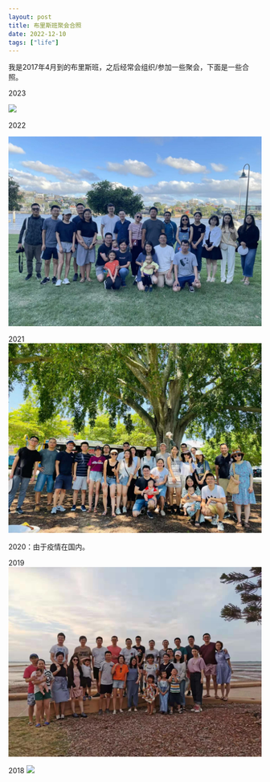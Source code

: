 ```yaml
---
layout: post
title: 布里斯班聚会合照
date: 2022-12-10
tags: ["life"]
---
```


我是2017年4月到的布里斯班，之后经常会组织/参加一些聚会，下面是一些合照。

2023

![](/images/brisbane/brisbane2023.png)

2022

![](/images/brisbane/brisbane2022.png)

2021
![](/images/brisbane/brisbane2021.png)

2020：由于疫情在国内。

2019
![](/images/brisbane/brisbane2019.jpg)

2018
![](/images/brisbane/brisbane2018.jpg)

